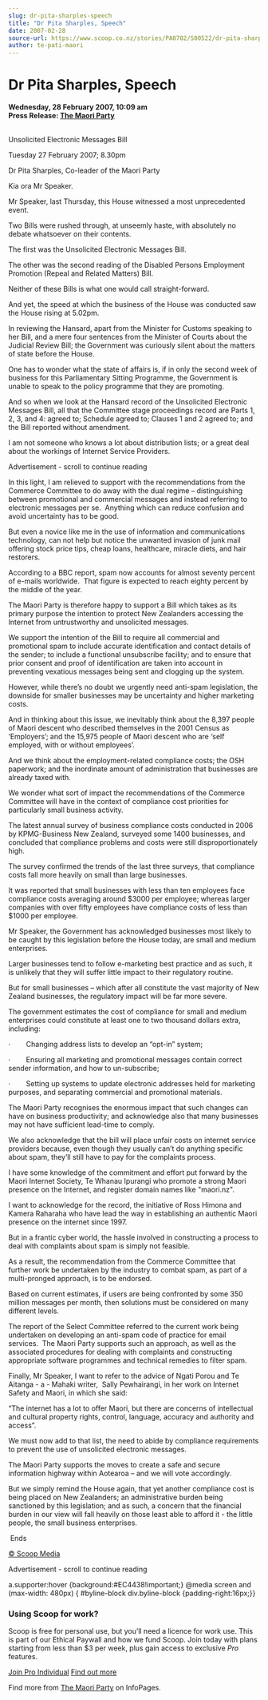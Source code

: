 ```yaml
---
slug: dr-pita-sharples-speech
title: "Dr Pita Sharples, Speech"
date: 2007-02-28
source-url: https://www.scoop.co.nz/stories/PA0702/S00522/dr-pita-sharples-speech.htm
author: te-pati-maori
---
```

Dr Pita Sharples, Speech
========================

**Wednesday, 28 February 2007, 10:09 am**  
**Press Release: [The Maori Party](https://info.scoop.co.nz/The_Maori_Party)**

   
Unsolicited Electronic Messages Bill

Tuesday 27 February 2007; 8.30pm

Dr Pita Sharples, Co-leader of the Maori Party

Kia ora Mr Speaker.

Mr Speaker, last Thursday, this House witnessed a most unprecedented event.

Two Bills were rushed through, at unseemly haste, with absolutely no debate whatsoever on their contents.

The first was the Unsolicited Electronic Messages Bill.

The other was the second reading of the Disabled Persons Employment Promotion (Repeal and Related Matters) Bill.

Neither of these Bills is what one would call straight-forward.

And yet, the speed at which the business of the House was conducted saw the House rising at 5.02pm.

In reviewing the Hansard, apart from the Minister for Customs speaking to her Bill, and a mere four sentences from the Minister of Courts about the Judicial Review Bill; the Government was curiously silent about the matters of state before the House.

One has to wonder what the state of affairs is, if in only the second week of business for this Parliamentary Sitting Programme, the Government is unable to speak to the policy programme that they are promoting.

And so when we look at the Hansard record of the Unsolicited Electronic Messages Bill, all that the Committee stage proceedings record are Parts 1, 2, 3, and 4: agreed to; Schedule agreed to; Clauses 1 and 2 agreed to; and the Bill reported without amendment.

I am not someone who knows a lot about distribution lists; or a great deal about the workings of Internet Service Providers.

Advertisement - scroll to continue reading





In this light, I am relieved to support with the recommendations from the Commerce Committee to do away with the dual regime – distinguishing between promotional and commercial messages and instead referring to electronic messages per se.  Anything which can reduce confusion and avoid uncertainty has to be good.

But even a novice like me in the use of information and communications technology, can not help but notice the unwanted invasion of junk mail offering stock price tips, cheap loans, healthcare, miracle diets, and hair restorers.

According to a BBC report, spam now accounts for almost seventy percent of e-mails worldwide.  That figure is expected to reach eighty percent by the middle of the year.

The Maori Party is therefore happy to support a Bill which takes as its primary purpose the intention to protect New Zealanders accessing the Internet from untrustworthy and unsolicited messages.

We support the intention of the Bill to require all commercial and promotional spam to include accurate identification and contact details of the sender; to include a functional unsubscribe facility; and to ensure that prior consent and proof of identification are taken into account in preventing vexatious messages being sent and clogging up the system.

However, while there’s no doubt we urgently need anti-spam legislation, the downside for smaller businesses may be uncertainty and higher marketing costs.

And in thinking about this issue, we inevitably think about the 8,397 people of Maori descent who described themselves in the 2001 Census as ‘Employers’; and the 15,975 people of Maori descent who are ‘self employed, with or without employees’.

And we think about the employment-related compliance costs; the OSH paperwork; and the inordinate amount of administration that businesses are already taxed with. 

We wonder what sort of impact the recommendations of the Commerce Committee will have in the context of compliance cost priorities for particularly small business activity.

The latest annual survey of business compliance costs conducted in 2006 by KPMG-Business New Zealand, surveyed some 1400 businesses, and concluded that compliance problems and costs were still disproportionately high.

The survey confirmed the trends of the last three surveys, that compliance costs fall more heavily on small than large businesses.

It was reported that small businesses with less than ten employees face compliance costs averaging around $3000 per employee; whereas larger companies with over fifty employees have compliance costs of less than $1000 per employee.

Mr Speaker, the Government has acknowledged businesses most likely to be caught by this legislation before the House today, are small and medium enterprises.

Larger businesses tend to follow e-marketing best practice and as such, it is unlikely that they will suffer little impact to their regulatory routine.

But for small businesses – which after all constitute the vast majority of New Zealand businesses, the regulatory impact will be far more severe.

The government estimates the cost of compliance for small and medium enterprises could constitute at least one to two thousand dollars extra, including:

·        Changing address lists to develop an “opt-in” system;

·        Ensuring all marketing and promotional messages contain correct sender information, and how to un-subscribe;

·        Setting up systems to update electronic addresses held for marketing purposes, and separating commercial and promotional materials.

  
The Maori Party recognises the enormous impact that such changes can have on business productivity; and acknowledge also that many businesses may not have sufficient lead-time to comply.

We also acknowledge that the bill will place unfair costs on internet service providers because, even though they usually can’t do anything specific about spam, they’ll still have to pay for the complaints process.

I have some knowledge of the commitment and effort put forward by the Maori Internet Society, Te Whanau Ipurangi who promote a strong Maori presence on the Internet, and register domain names like "maori.nz". 

I want to acknowledge for the record, the initiative of Ross Himona and Kamera Raharaha who have lead the way in establishing an authentic Maori presence on the internet since 1997. 

But in a frantic cyber world, the hassle involved in constructing a process to deal with complaints about spam is simply not feasible.

As a result, the recommendation from the Commerce Committee that further work be undertaken by the industry to combat spam, as part of a multi-pronged approach, is to be endorsed.

Based on current estimates, if users are being confronted by some 350 million messages per month, then solutions must be considered on many different levels.

The report of the Select Committee referred to the current work being undertaken on developing an anti-spam code of practice for email services.  The Maori Party supports such an approach, as well as the associated procedures for dealing with complaints and constructing appropriate software programmes and technical remedies to filter spam. 

Finally, Mr Speaker, I want to refer to the advice of Ngati Porou and Te Aitanga - a - Mahaki writer,  Sally Pewhairangi, in her work on Internet Safety and Maori, in which she said:

“The internet has a lot to offer Maori, but there are concerns of intellectual and cultural property rights, control, language, accuracy and authority and access”.

We must now add to that list, the need to abide by compliance requirements to prevent the use of unsolicited electronic messages. 

The Maori Party supports the moves to create a safe and secure information highway within Aotearoa – and we will vote accordingly. 

But we simply remind the House again, that yet another compliance cost is being placed on New Zealanders; an administrative burden being sanctioned by this legislation; and as such, a concern that the financial burden in our view will fall heavily on those least able to afford it - the little people, the small business enterprises.

 Ends

[© Scoop Media](http://www.scoop.co.nz/about/terms.html)  

Advertisement - scroll to continue reading



a.supporter:hover {background:#EC4438!important;} @media screen and (max-width: 480px) { #byline-block div.byline-block {padding-right:16px;}}

### Using Scoop for work?

Scoop is free for personal use, but you’ll need a licence for work use. This is part of our Ethical Paywall and how we fund Scoop. Join today with plans starting from less than $3 per week, plus gain access to exclusive _Pro_ features.  
  
[Join Pro Individual](https://pro.scoop.co.nz/Individual/?from=ProIn24) [Find out more](https://pro.scoop.co.nz/using-scoop-for-work/?from=ProIn24)

Find more from [The Maori Party](https://info.scoop.co.nz/The_Maori_Party) on InfoPages.